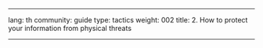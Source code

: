 

---

lang: th
community: guide
type: tactics
weight: 002
title: 2. How to protect your information from physical threats

---

<stub>

